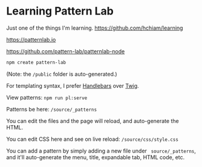 # Learning Pattern Lab

Just one of the things I'm learning. <https://github.com/hchiam/learning>

<https://patternlab.io>

<https://github.com/pattern-lab/patternlab-node>

```bash
npm create pattern-lab
```

(Note: the `/public` folder is auto-generated.)

For templating syntax, I prefer [Handlebars](https://handlebarsjs.com/guide/) over [Twig](https://twig.symfony.com/).

View patterns: `npm run pl:serve`

Patterns be here: `/source/_patterns`

You can edit the files and the page will reload, and auto-generate the HTML.

You can edit CSS here and see on live reload: `/source/css/style.css`

You can add a pattern by simply adding a new file under ` source/_patterns`, and it'll auto-generate the menu, title, expandable tab, HTML code, etc.
